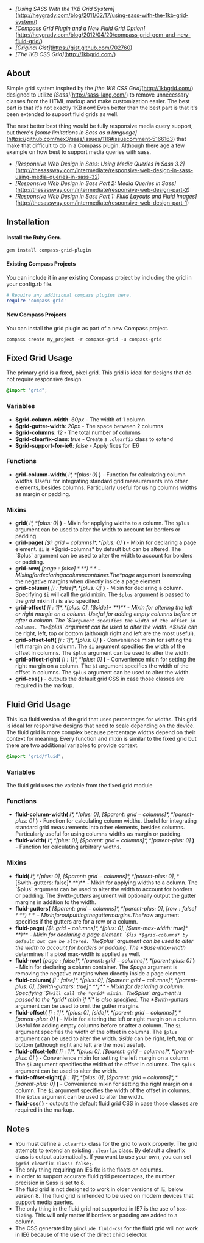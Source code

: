 - *[Using SASS With the 1KB Grid System]*(http://heygrady.com/blog/2011/02/17/using-sass-with-the-1kb-grid-system/)
- *[Compass Grid Plugin and a New Fluid Grid Option]*(http://heygrady.com/blog/2012/04/20/compass-grid-gem-and-new-fluid-grid/)
- *[Original Gist]*(https://gist.github.com/702760)
- *[The 1KB CSS Grid]*(http://1kbgrid.com/)

## About
Simple grid system inspired by the *[the 1KB CSS Grid]*(http://1kbgrid.com/) designed to utilize *[Sass]*(http://sass-lang.com/) to remove unnecessary classes from the HTML markup and make customization easier. The best part is that it's not exactly 1KB now! Even better than the best part is that it's been extended to support fluid grids as well.

The next better best thing would be fully responsive media query support, but there's *[some limitations in Sass as a language]*(https://github.com/nex3/sass/issues/116#issuecomment-5166163) that make that difficult to do in a Compass plugin. Although there age a few example on how best to support media queries with sass.

- *[Responsive Web Design in Sass: Using Media Queries in Sass 3.2]*(http://thesassway.com/intermediate/responsive-web-design-in-sass-using-media-queries-in-sass-32)
- *[Responsive Web Design in Sass Part 2: Media Queries in Sass]*(http://thesassway.com/intermediate/responsive-web-design-part-2)
- *[Responsive Web Design in Sass Part 1: Fluid Layouts and Fluid Images]*(http://thesassway.com/intermediate/responsive-web-design-part-1)

## Installation
#### Install the Ruby Gem.
```
gem install compass-grid-plugin
```

#### Existing Compass Projects
You can include it in any existing Compass project by including the grid in your config.rb file.

```ruby
# Require any additional compass plugins here.
require 'compass-grid'
```

#### New Compass Projects
You can install the grid plugin as part of a new Compass project.

```
compass create my_project -r compass-grid -u compass-grid
```

## Fixed Grid Usage
The primary grid is a fixed, pixel grid. This grid is ideal for designs that do not require responsive design.

```scss
@import "grid";
```

### Variables 
- **$grid-column-width**: *60px* - The width of 1 column
- **$grid-gutter-width**: *20px* - The space between 2 columns
- **$grid-columns**: *12* - The total number of columns
- **$grid-clearfix-class**: *true* - Create a `.clearfix` class to extend
- **$grid-support-for-ie6**: *false* - Apply fixes for IE6

### Functions
- **grid-column-width(** *$i*, *[$plus: 0]* **)** - Function for calculating column widths. Useful for integrating standard grid measurements into other elements, besides columns. Particularly useful for using columns widths as margin or padding.

### Mixins
- **grid(** *$i*, *[$plus: 0]* **)** - Mixin for applying widths to a column. The `$plus` argument can be used to alter the width to account for borders or padding.
- **grid-page(** *[$i: $grid-columns]*, *[$plus: 0]* **)** - Mixin for declaring a page element. `$i` is *$grid-columns* by default but can be altered. The `$plus` argument can be used to alter the width to account for borders or padding.
- **grid-row(** *[$page: false]* **)** - Mixing for declaring a column container. The *$page* argument is removing the negative margins when directly inside a page element.
- **grid-column(** *[$i: false]*, *[$plus: 0]* **)** - Mixin for declaring a column. Specifying `$i` will call the *grid* mixin. The `$plus` argument is passed to the *grid* mixin if *i* is also specified.
- **grid-offset(** *[$i: 1]*, *[$plus: 0]*, *[$side]* **)** - Mixin for altering the left or right margin on a column. Useful for adding empty columns before or after a column. The `$i` argument specifies the width of the offset in columns. The `$plus` argument can be used to alter the width. *$side* can be right, left, top or bottom (although right and left are the most useful).
- **grid-offset-left(** *[$i: 1]*, *[$plus: 0]* **)** - Convenience mixin for setting the left margin on a column. The `$i` argument specifies the width of the offset in columns. The `$plus` argument can be used to alter the width.
- **grid-offset-right(** *[$i: 1]*, *[$plus: 0]* **)** - Convenience mixin for setting the right margin on a column. The `$i` argument specifies the width of the offset in columns. The `$plus` argument can be used to alter the width.
- **grid-css( )** - outputs the default grid CSS in case those classes are required in the markup.

## Fluid Grid Usage
This is a fluid version of the grid that uses percentages for widths. This grid is ideal for responsive designs that need to scale depending on the device. The fluid grid is more complex because percentage widths depend on their context for meaning. Every function and mixin is similar to the fixed grid but there are two additional variables to provide context.

```scss
@import "grid/fluid";
```

### Variables
The fluid grid uses the variable from the fixed grid module

### Functions
- **fluid-column-width(** *$i*, *[$plus: 0]*, *[$parent: $grid-columns]*, *[$parent-plus: 0]* **)** - Function for calculating column widths. Useful for integrating standard grid measurements into other elements, besides columns. Particularly useful for using columns widths as margin or padding.
- **fluid-width(** *$i*, *[$plus: 0]*, *[$parent: $grid-columns]*, *[$parent-plus: 0]* **)** - Function for calculating arbitrary widths.

### Mixins
- **fluid(** *$i*, *[$plus: 0]*, *[$parent: $grid-columns]*, *[$parent-plus: 0]*, *[$with-gutters: false]* **)** - Mixin for applying widths to a column. The `$plus` argument can be used to alter the width to account for borders or padding. The *$with-gutters* argument will optionally output the gutter margins in addition to the width.
- **fluid-gutters(** *[$parent: $grid-columns]*, *[$parent-plus: 0]*, *[$row: false]* **)** - Mixin for outputting the gutter margins. The *$row* argument specifies if the gutters are for a row or a column.
- **fluid-page(** *[$i: $grid-columns]*, *[$plus: 0]*, *[$use-max-width: true]* **)** - Mixin for declaring a page element. `$i` is *$grid-columns* by default but can be altered. The `$plus` argument can be used to alter the width to account for borders or padding. The *$use-max-width* determines if a pixel max-width is applied as well.
- **fluid-row(** *[$page: false]*, *[$parent: $grid-columns]*, *[$parent-plus: 0]* **)** - Mixin for declaring a column container. The *$page* argument is removing the negative margins when directly inside a page element.
- **fluid-column(** *[$i: false]*, *[$plus: 0]*, *[$parent: $grid-columns]*, *[$parent-plus: 0]*, *[$with-gutters: true]* **)** - Mixin for declaring a column. Specifying `$i` will call the *grid* mixin. The `$plus` argument is passed to the *grid* mixin if *i* is also specified. The *$with-gutters* argument can be used to omit the gutter margins.
- **fluid-offset(** *[$i: 1]*, *[$plus: 0]*, *[$side]*, *[$parent: $grid-columns]*, *[$parent-plus: 0]* **)** - Mixin for altering the left or right margin on a column. Useful for adding empty columns before or after a column. The `$i` argument specifies the width of the offset in columns. The `$plus` argument can be used to alter the width. *$side* can be right, left, top or bottom (although right and left are the most useful).
- **fluid-offset-left(** *[$i: 1]*, *[$plus: 0]*, *[$parent: $grid-columns]*, *[$parent-plus: 0]* **)** - Convenience mixin for setting the left margin on a column. The `$i` argument specifies the width of the offset in columns. The `$plus` argument can be used to alter the width.
- **fluid-offset-right(** *[$i: 1]*, *[$plus: 0]*, *[$parent: $grid-columns]*, *[$parent-plus: 0]* **)** - Convenience mixin for setting the right margin on a column. The `$i` argument specifies the width of the offset in columns. The `$plus` argument can be used to alter the width.
- **fluid-css( )** - outputs the default fluid grid CSS in case those classes are required in the markup.

## Notes
- You must define a `.clearfix` class for the grid to work properly. The grid attempts to extend an existing `.clearfix` class. By default a clearfix class is output automatically. If you want to use your own, you can set `$grid-clearfix-class: false;`.
- The only thing requiring an IE6 fix is the floats on columns.
- In order to support accurate fluid grid percentages, the number precision in Sass is set to 8.
- The fluid grid is not designed to work in older versions of IE, below version 8. The fluid grid is intended to be used on modern devices that support media queries.
- The only thing in the fluid grid not supported in IE7 is the use of `box-sizing`. This will only matter if borders or padding are added to a column.
- The CSS generated by `@include fluid-css` for the fluid grid will not work in IE6 because of the use of the direct child selector.